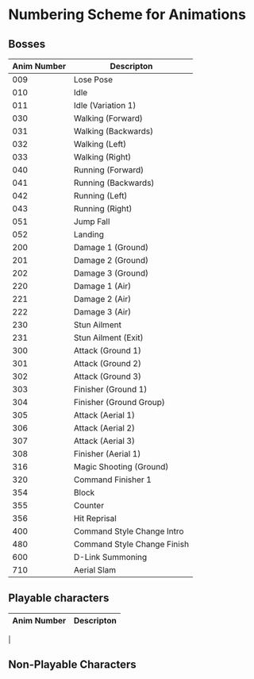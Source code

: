 # Numbering Scheme for Animations

## Bosses

| Anim Number | Descripton
--- | ---
009 | Lose Pose
010 | Idle
011 | Idle (Variation 1)
030 | Walking (Forward)
031 | Walking (Backwards)
032 | Walking (Left)
033 | Walking (Right)
040 | Running (Forward)
041 | Running (Backwards)
042 | Running (Left)
043 | Running (Right)
051 | Jump Fall
052 | Landing
200 | Damage 1 (Ground)
201 | Damage 2 (Ground)
202 | Damage 3 (Ground)
220 | Damage 1 (Air)
221 | Damage 2 (Air)
222 | Damage 3 (Air)
230 | Stun Ailment
231 | Stun Ailment (Exit)
300 | Attack (Ground 1)
301 | Attack (Ground 2)
302 | Attack (Ground 3)
303 | Finisher (Ground 1)
304 | Finisher (Ground Group)
305 | Attack (Aerial 1)
306 | Attack (Aerial 2)
307 | Attack (Aerial 3)
308 | Finisher (Aerial 1)
316 | Magic Shooting (Ground)
320 | Command Finisher 1
354 | Block
355 | Counter
356 | Hit Reprisal
400 | Command Style Change Intro
480 | Command Style Change Finish
600 | D-Link Summoning
710 | Aerial Slam

## Playable characters

| Anim Number | Descripton
--- | ---
|

## Non-Playable Characters